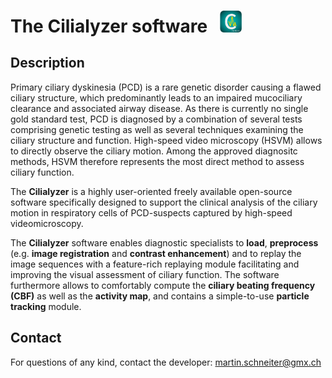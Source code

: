 The Cilialyzer software  &nbsp; <img src="images/logo/logo.png" alt="drawing" width="35"/>  
=======================

Description
-----------

Primary ciliary dyskinesia (PCD) is a rare genetic disorder causing a 
flawed ciliary structure, which predominantly leads to an impaired 
mucociliary clearance and associated airway disease. 
As there is currently no single gold standard test,
PCD is diagnosed by a combination of several tests comprising genetic testing 
as well as several techniques examining the ciliary structure and function. 
High-speed video microscopy (HSVM) allows to directly observe the ciliary 
motion. Among the approved diagnositc methods, HSVM therefore represents the 
most direct method to assess ciliary function. 

The **Cilialyzer** is a highly user-oriented freely available open-source 
software specifically designed to support the clinical analysis of the ciliary 
motion in respiratory cells of PCD-suspects captured by high-speed 
videomicroscopy.

The **Cilialyzer** software enables diagnostic specialists to **load**, 
**preprocess** (e.g. **image registration** and **contrast enhancement**) 
and to replay the image sequences with a feature-rich replaying module 
facilitating and improving  the visual assessment of ciliary function. 
The software furthermore allows to comfortably compute the 
**ciliary beating frequency (CBF)** as well as the **activity map**, 
and contains a simple-to-use **particle tracking** module. 


Contact
-------

For questions of any kind, contact the developer: martin.schneiter@gmx.ch
